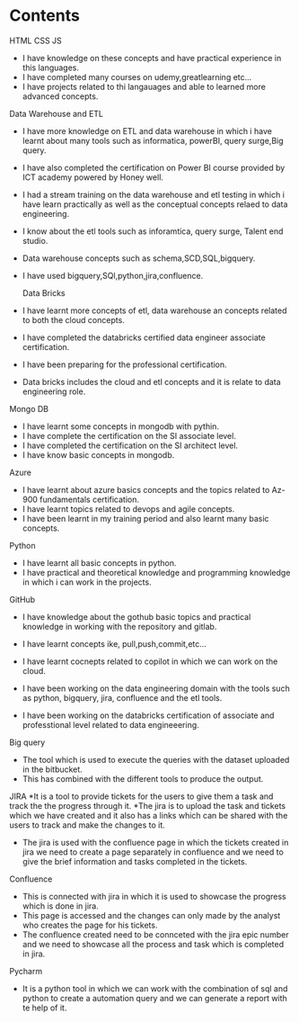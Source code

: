 # Contents
HTML CSS JS
* I have knowledge on these concepts and have practical experience in this languages.
* I have completed many courses on udemy,greatlearning etc...
* I have projects related to thi langauages and able to learned more advanced concepts.

Data Warehouse and ETL
* I have more knowledge on ETL and data warehouse in which i have learnt about many tools such as informatica, powerBI, query surge,Big query.
* I have also completed the certification on Power BI course provided by ICT academy powered by Honey well.
* I had a stream training on the data warehouse and etl testing in which i have learn practically as well as the conceptual concepts relaed to data engineering.
* I know about the etl tools such as inforamtica, query surge, Talent end studio.
* Data warehouse concepts such as schema,SCD,SQL,bigquery.
* I have used bigquery,SQl,python,jira,confluence.


  Data Bricks
* I have learnt more concepts of etl, data warehouse an concepts related to both the cloud concepts.
* I have completed the databricks certified data engineer associate certification.
* I have been preparing for the professional certification.
* Data bricks includes the cloud and etl concepts and it is relate to data engineering role.

Mongo DB
* I have learnt some concepts in mongodb with pythin.
* I have complete the certification on the SI associate level.
* I have completed the certification on the SI architect level.
* I have  know basic concepts in mongodb.  

Azure
* I have learnt about azure basics concepts and the topics related to Az-900 fundamentals certification.
* I have learnt topics related to devops and agile concepts.
* I have been learnt in my training period and also learnt many basic concepts.

Python
* I have learnt all basic concepts in python.
* I have practical and theoretical knowledge and programming knowledge in which i can work in the projects.

GitHub
* I have knowledge about the gothub basic topics and practical knowledge in working with the repository and gitlab.
* I have learnt concepts ike, pull,push,commit,etc...
* I have learnt cocnepts related to copilot in which we can work on the cloud.

* I have been working on the data engineering domain with the tools such as python, bigquery, jira, confluence and the etl tools.
* I have been working on the databricks certification of associate and professtional level related to data engineeering.

Big query
* The tool which is used to execute the queries with the dataset uploaded in the bitbucket.
* This has combined with the different tools to produce the output.

JIRA
*It is a tool to provide tickets for the users to give them a task and track the the progress through it.
*The jira is to upload the task and tickets which we have created and it also has a links which can be shared with the users to track and make the changes to it.
* The jira is used with the confluence page in which the tickets created in jira we need to create a page separately in confluence and we need to give the brief information and tasks completed in the tickets.

Confluence

* This is connected with jira in which it is used to showcase the progress which is done in jira.
* This page is accessed and the changes can only made by the analyst who creates the page for his tickets.
* The confluence created need to be connceted with the jira epic number and we need to showcase all the process and task which is completed in jira.

Pycharm
* It is a python tool in which we can work with the combination of sql and python to create a automation query and we can generate a report with te help of it.
